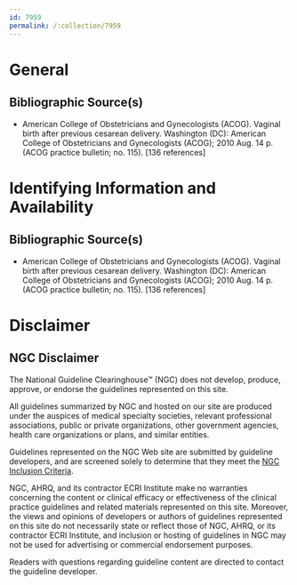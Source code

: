 ```yaml
---
id: 7959
permalink: /:collection/7959
---
```


# General

## Bibliographic Source(s)

- American College of Obstetricians and Gynecologists (ACOG). Vaginal birth after previous cesarean delivery. Washington (DC): American College of Obstetricians and Gynecologists (ACOG); 2010 Aug. 14 p. (ACOG practice bulletin; no. 115). [136 references]

# Identifying Information and Availability

## Bibliographic Source(s)

- American College of Obstetricians and Gynecologists (ACOG). Vaginal birth after previous cesarean delivery. Washington (DC): American College of Obstetricians and Gynecologists (ACOG); 2010 Aug. 14 p. (ACOG practice bulletin; no. 115). [136 references]

# Disclaimer

## NGC Disclaimer

The National Guideline Clearinghouse™ (NGC) does not develop, produce, approve, or endorse the guidelines represented on this site.

All guidelines summarized by NGC and hosted on our site are produced under the auspices of medical specialty societies, relevant professional associations, public or private organizations, other government agencies, health care organizations or plans, and similar entities.

Guidelines represented on the NGC Web site are submitted by guideline developers, and are screened solely to determine that they meet the [NGC Inclusion Criteria](/help-and-about/summaries/inclusion-criteria).

NGC, AHRQ, and its contractor ECRI Institute make no warranties concerning the content or clinical efficacy or effectiveness of the clinical practice guidelines and related materials represented on this site. Moreover, the views and opinions of developers or authors of guidelines represented on this site do not necessarily state or reflect those of NGC, AHRQ, or its contractor ECRI Institute, and inclusion or hosting of guidelines in NGC may not be used for advertising or commercial endorsement purposes.

Readers with questions regarding guideline content are directed to contact the guideline developer.


